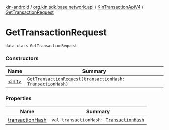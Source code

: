[kin-android](../../../index.md) / [org.kin.sdk.base.network.api](../../index.md) / [KinTransactionApiV4](../index.md) / [GetTransactionRequest](./index.md)

# GetTransactionRequest

`data class GetTransactionRequest`

### Constructors

| Name | Summary |
|---|---|
| [&lt;init&gt;](-init-.md) | `GetTransactionRequest(transactionHash: `[`TransactionHash`](../../../org.kin.sdk.base.models/-transaction-hash/index.md)`)` |

### Properties

| Name | Summary |
|---|---|
| [transactionHash](transaction-hash.md) | `val transactionHash: `[`TransactionHash`](../../../org.kin.sdk.base.models/-transaction-hash/index.md) |
